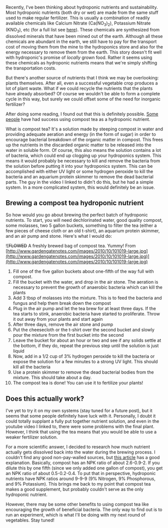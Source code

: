 Recently, I've been thinking about hydroponic nutrients and sustainability. Most hydroponic
nutrients (both dry or wet) are made from the same stuff used to make regular fertilizer. This is
usually a combination of readily available chemicals like Calcium Nitrate
(Ca(NO<sub>3</sub>)<sub>2</sub>), Potassium Nitrate (KNO<sub>3</sub>), etc (for a full list see
[here](http://scienceinhydroponics.com/2010/07/preparing-your-own-hydroponic-nutrients-a-complete-guide-for-beginners.html)). These
chemicals are synthesized from dissolved minerals that have been mined out of the earth. Although
all these chemicals are abundant in the earth, we still have to pay for the transport cost of moving
them from the mine to the hydroponics store and also for the energy necessary to remove them from
the earth. This story doesn't fit well with hydroponic's promise of _locally_ grown food. Rather it
seems using these chemicals as hydroponic nutrients means that we're simply shifting the
transportation costs.

But there's another source of nutrients that I think we may be overlooking: plants themselves. After
all, even a successful vegetable crop produces a lot of plant waste. What if we could recycle the
nutrients that the plants have already absorbed? Of course we wouldn't be able to form a complete
cycle in this way, but surely we could offset some of the need for inorganic fertilizer?

After doing some reading, I found out that this is definitely possible.
[Some people](https://www.youtube.com/playlist?list=PLL7qK_sSvsMyXtM6MUlKalIxZhi2bXXDn) have had
success using compost tea as a hydroponic nutrient.

What is compost tea? It's a solution made by steeping compost in water and providing adequate
aeration and energy (in the form of sugar) in order to encourage bacterial breakdown of the organic
matter in compost. This frees up the nutrients in the discarded organic matter to be released into
the water in soluble form. Of course, this also means the solution contains a lot of bacteria, which
could end up clogging up your hydroponics system. This means it would probably be necessary to kill
and remove the bacteria from the solution before putting it into your hydroponics system. This can
be accomplished with either UV light or some hydrogen peroxide to kill the bacteria and an aquarium
protein skimmer to remove the dead bacterial parts. The guy in the video I linked to didn't do this,
but he had a simple system. In a more complicated system, this would definitely be an issue.

Brewing a compost tea hydroponic nutrient
--------------------------------------

So how would you go about brewing the perfect batch of hydroponic nutrients. To start, you will need
dechlorinated water, good quality compost, some molasses, two 5 gallon buckets, something to filter
the tea (either a few pieces of cheese cloth or an old t-shirt), an aquarium protein skimmer, and an air pump and
stone. Here's what I would do:

![~~FLOWED~~ A freshly brewed bag of compost tea. Yummy! From [http://www.gardengatenotes.com/images/2010/10/101019-large.jpg](http://www.gardengatenotes.com/images/2010/10/101019-large.jpg)](http://www.gardengatenotes.com/images/2010/10/101019-large.jpg)

1. Fill one of the five gallon buckets about one-fifth of the way full with compost.
1. Fill the bucket with the water, and drop in the air stone. The aeration is necessary to prevent
the growth of anaerobic bacteria which can kill the plants
1. Add 3 tbsp of molasses into the mixture. This is to feed the bacteria and fungus and help them
break down the compost
1. Plug in the air pump and let the tea brew for at least three days. If the tea starts to stink,
anaerobic bacteria have started to proliferate. Throw it out away from your plants and start again
1. After three days, remove the air stone and pump
1. Put the cheesecloth or the t-shirt over the second bucket and slowly pour the mixture from the
first bucket into the second
1. Leave the bucket for about an hour or two and see if any solids settle at the bottom, if they do,
repeat the previous step until the solution is just liquid
1. Now, add in  a 1/2 cup of 3% hydrogen peroxide to kill the bacteria or expose the solution for a
few minutes to a strong UV light. This should kill all the bacteria
1. Use a protein skimmer to remove the dead bacterial bodies from the mixture. This should take
about a day.
1. The compost tea is done! You can use it to fertilize your plants!

Does this actually work?
---------------------

I've yet to try it on my own systems (stay tuned for a future post), but it seems that some people
definitely have luck with it. Personally, I doubt it could totally supplant a fully put together
nutrient solution, and even in the youtube video I linked to, there were some problems with the
final plant. However, I think that using the tea means that you would be able to use a weaker
fertilizer solution.

For a more scientific answer, I decided to research how much nutrient actually gets dissolved back into
the water during the brewing process.  I couldn't find any good non-pay-walled sources, but
[this article](http://www.gardenmyths.com/compost-tea/) has a good explanation. Basically, compost
has an NPK ratio of about 2.6-0.9-2. If you dilute this by one fifth (since we only added one gallon
of compost), you get an NPK ratio of about 0.5-0.2-0.4. To put that in perspective, hydroponic
nutrients have NPK ratios around 9-9-9 (9% Nitrogen, 9% Phosphorous, and 9% Potassium). This brings
me back to my point that compost tea makes a good supplement, but probably couldn't serve as the
only hydroponic nutrient.

However, there may be some other benefits to using compost tea like encouraging the growth of
beneficial bacteria. The only way to find out is to run an experiment, which is what I'll be doing
with my next round of vegetables. Stay tuned!